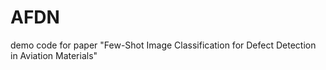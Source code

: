 # AFDN
demo code for paper "Few-Shot Image Classification for Defect Detection in Aviation Materials"
